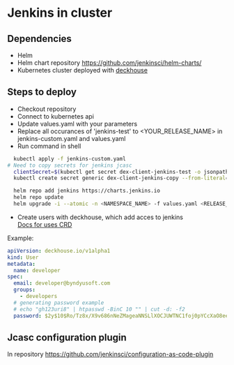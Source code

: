 # Jenkins in cluster

## Dependencies
* Helm
* Helm chart repository https://github.com/jenkinsci/helm-charts/
* Kubernetes cluster deployed with [deckhouse](https://deckhouse.io/en/)

## Steps to deploy

* Checkout repository
* Connect to kubernetes api
* Update values.yaml with your parameters
* Replace all occurances of 'jenkins-test' to <YOUR_RELEASE_NAME> in jenkins-custom.yaml and values.yaml
* Run command in shell
``` sh
  kubectl apply -f jenkins-custom.yaml
# Need to copy secrets for jenkins jcasc
  clientSecret=$(kubectl get secret dex-client-jenkins-test -o jsonpath='{.data.clientSecret}' -n jenkins-test | base64 -d)
  kubectl create secret generic dex-client-jenkins-copy --from-literal='clientsecret='$clientSecret -n jenkins-test

  helm repo add jenkins https://charts.jenkins.io
  helm repo update
  helm upgrade -i --atomic -n <NAMESPACE_NAME> -f values.yaml <RELEASE_NAME>  jenkins/jenkins
```
* Create users with deckhouse, which add acces to jenkins <br>
  [Docs for uses CRD](https://deckhouse.io/ru/documentation/v1/modules/150-user-authn/usage.html#%D0%BF%D1%80%D0%B8%D0%BC%D0%B5%D1%80-%D1%81%D0%BE%D0%B7%D0%B4%D0%B0%D0%BD%D0%B8%D1%8F-%D1%81%D1%82%D0%B0%D1%82%D0%B8%D1%87%D0%B5%D1%81%D0%BA%D0%BE%D0%B3%D0%BE-%D0%BF%D0%BE%D0%BB%D1%8C%D0%B7%D0%BE%D0%B2%D0%B0%D1%82%D0%B5%D0%BB%D1%8F) <br>

Example:
```yml
apiVersion: deckhouse.io/v1alpha1
kind: User
metadata:
  name: developer
spec:
  email: developer@byndyusoft.com
  groups:
    - developers
  # generating password example
  # echo "gh123uri8" | htpasswd -BinC 10 "" | cut -d: -f2
  password: $2y$10$Ro/Tz8x/X9v686nNeZMageaNNSLlXOCJUWTNC1foj0pYCcXaO8ee
```

## Jcasc configuration plugin
In repository https://github.com/jenkinsci/configuration-as-code-plugin
